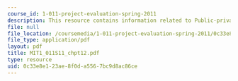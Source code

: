 ```yaml
---
course_id: 1-011-project-evaluation-spring-2011
description: This resource contains information related to Public-private partnerships.
file: null
file_location: /coursemedia/1-011-project-evaluation-spring-2011/0c33e8e123ae8f0da5567bc9d8ac86ce_MIT1_011S11_chpt12.pdf
file_type: application/pdf
layout: pdf
title: MIT1_011S11_chpt12.pdf
type: resource
uid: 0c33e8e1-23ae-8f0d-a556-7bc9d8ac86ce
---
```

